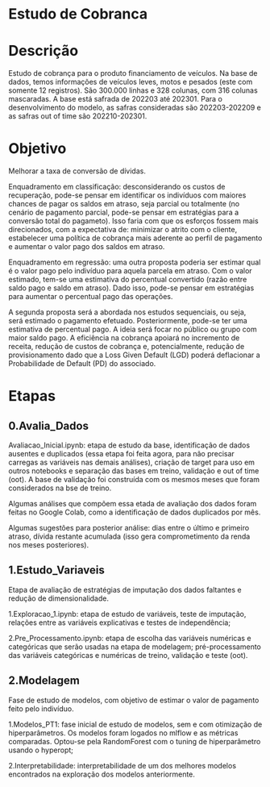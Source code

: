 # Estudo de Cobranca

# Descrição

Estudo de cobrança para o produto financiamento de veículos. Na base de dados, temos informações de veículos leves, motos e pesados (este com somente 12 registros). São 300.000 linhas e 328 colunas, com 316 colunas mascaradas. A base está safrada de 202203 até 202301. Para o desenvolvimento do modelo, as safras consideradas são 202203-202209 e as safras out of time são 202210-202301.

# Objetivo 

Melhorar a taxa de conversão de dívidas. 

Enquadramento em classificação: desconsiderando os custos de recuperação, pode-se pensar em identificar os indivíduos com maiores chances de pagar os saldos em atraso, seja parcial ou totalmente (no cenário de pagamento parcial, pode-se pensar em estratégias para a conversão total do pagameto). Isso faria com que os esforços fossem mais direcionados, com a expectativa de: minimizar o atrito com o cliente, estabelecer uma política de cobrança mais aderente ao perfil de pagamento e aumentar o valor pago dos saldos em atraso.

Enquadramento em regressão: uma outra proposta poderia ser estimar qual é o valor pago pelo indivíduo para aquela parcela em atraso. Com o valor estimado, tem-se uma estimativa do percentual convertido (razão entre saldo pago e saldo em atraso). Dado isso, pode-se pensar em estratégias para aumentar o percentual pago das operações.

A segunda proposta será a abordada nos estudos sequenciais, ou seja, será estimado o pagamento efetuado. Posteriormente, pode-se ter uma estimativa de percentual pago. A ideia será focar no público ou grupo com maior saldo pago. A eficiência na cobrança apoiará no incremento de receita, redução de custos de cobrança e, potencialmente, redução de provisionamento dado que a Loss Given Default (LGD) poderá deflacionar a Probabilidade de Default (PD) do associado.

# Etapas

## 0.Avalia_Dados

Avaliacao_Inicial.ipynb: etapa de estudo da base, identificação de dados ausentes e duplicados (essa etapa foi feita agora, para não precisar carregas as variáveis nas demais análises), criação de target para uso em outros notebooks e separação das bases em treino, validação e out of time (oot). A base de validação foi construída com os mesmos meses que foram considerados na bse de treino.

Algumas análises que compõem essa etada de avaliação dos dados foram feitas no Google Colab, como a identificação de dados duplicados por mês.

Algumas sugestões para posterior análise: dias entre o último e primeiro atraso, dívida restante acumulada (isso gera comprometimento da renda nos meses posteriores).

## 1.Estudo_Variaveis

Etapa de avaliação de estratégias de imputação dos dados faltantes e redução de dimensionalidade. 

1.Exploracao_1.ipynb: etapa de estudo de variáveis, teste de imputação, relações entre as variáveis explicativas e testes de independência;

2.Pre_Processamento.ipynb: etapa de escolha das variáveis numéricas e categóricas que serão usadas na etapa de modelagem; pré-processamento das variáveis categóricas e numéricas de treino, validação e teste (oot).

## 2.Modelagem

Fase de estudo de modelos, com objetivo de estimar o valor de pagamento feito pelo indivíduo.

1.Modelos_PT1: fase inicial de estudo de modelos, sem e com otimização de hiperparâmetros. Os modelos foram logados no mlflow e as métricas comparadas. Optou-se pela RandomForest com o tuning de hiperparâmetro usando o hyperopt;

2.Interpretabilidade: interpretabilidade de um dos melhores modelos encontrados na exploração dos modelos anteriormente.